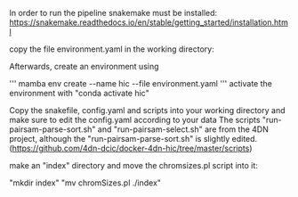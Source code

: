 In order to run the pipeline snakemake must be installed: https://snakemake.readthedocs.io/en/stable/getting_started/installation.html

copy the file environment.yaml in the working directory:

Afterwards, create an environment using 

'''
mamba env create --name hic --file environment.yaml
''' 
activate the environment with "conda activate hic"

Copy the snakefile, config.yaml and scripts into your working directory and make sure to edit the config.yaml according to your data
The scripts "run-pairsam-parse-sort.sh" and "run-pairsam-select.sh" are from the 4DN project, although the "run-pairsam-parse-sort.sh" is slightly edited.
(https://github.com/4dn-dcic/docker-4dn-hic/tree/master/scripts)

make an "index" directory and move the chromsizes.pl script into it:

"mkdir index"
"mv chromSizes.pl ./index"

